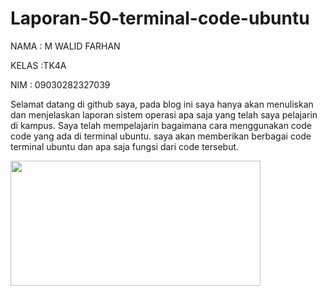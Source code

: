 # Laporan-50-terminal-code-ubuntu

NAMA : M WALID FARHAN

KELAS :TK4A

NIM : 09030282327039

Selamat datang di github saya, pada blog ini saya hanya akan menuliskan dan menjelaskan laporan sistem operasi apa saja yang telah saya pelajarin di kampus. Saya telah mempelajarin bagaimana cara menggunakan code code yang ada di terminal ubuntu. saya akan memberikan berbagai code terminal ubuntu dan apa saja fungsi dari code tersebut.

 <img src="kabel 2" width=400 height=200>
